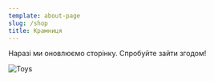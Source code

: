 ```yaml
---
template: about-page
slug: /shop
title: Крамниця
---
```


Наразі ми оновлюємо сторінку. Спробуйте зайти згодом!

![Toys](/assets/vanessa-bucceri-gdirwiyama8-unsplash.jpg "Toys")
